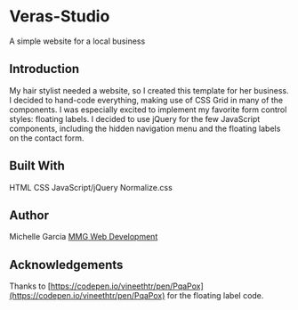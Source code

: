 # Veras-Studio
A simple website for a local business

## Introduction
My hair stylist needed a website, so I created this template for her business.  I decided to hand-code everything, making use of CSS Grid in many of the components.  I was especially excited to implement my favorite form control styles: floating labels.  I decided to use jQuery for the few JavaScript components, including the hidden navigation menu and the floating labels on the contact form.

## Built With
HTML
CSS
JavaScript/jQuery
Normalize.css

## Author
Michelle Garcia [MMG Web Development](https://www.michellemgarcia.com)

## Acknowledgements
Thanks to [https://codepen.io/vineethtr/pen/PqaPox](https://codepen.io/vineethtr/pen/PqaPox) for the floating label code.
